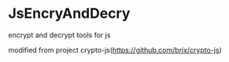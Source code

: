 # JsEncryAndDecry
encrypt and decrypt tools for js

modified from project crypto-js(https://github.com/brix/crypto-js)